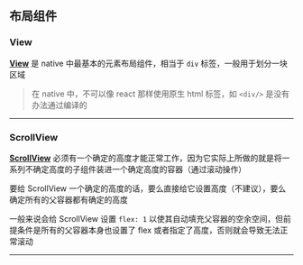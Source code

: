 ## 布局组件

### View

**[View](https://reactnative.cn/docs/view)** 是 native 中最基本的元素布局组件，相当于 `div` 标签，一般用于划分一块区域

> 在 native 中，不可以像 react 那样使用原生 html 标签，如 `<div/>` 是没有办法通过编译的



-----

### ScrollView

**[ScrollView](https://www.react-native.cn/docs/scrollview)** 必须有一个确定的高度才能正常工作，因为它实际上所做的就是将一系列不确定高度的子组件装进一个确定高度的容器（通过滚动操作）

要给 ScrollView 一个确定的高度的话，要么直接给它设置高度（不建议），要么确定所有的父容器都有确定的高度

一般来说会给 ScrollView 设置 `flex: 1` 以使其自动填充父容器的空余空间，但前提条件是所有的父容器本身也设置了 flex 或者指定了高度，否则就会导致无法正常滚动



-----

